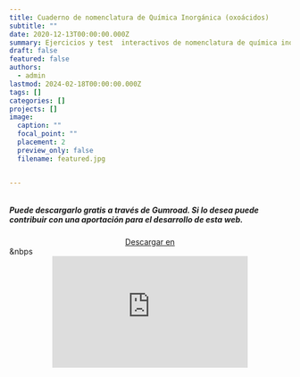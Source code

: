 ```yaml
---
title: Cuaderno de nomenclatura de Química Inorgánica (oxoácidos)
subtitle: ""
date: 2020-12-13T00:00:00.000Z
summary: Ejercicios y test  interactivos de nomenclatura de química inorgánica de oxoácidos.
draft: false
featured: false
authors:
  - admin
lastmod: 2024-02-18T00:00:00.000Z
tags: []
categories: []
projects: []
image:
  caption: ""
  focal_point: ""
  placement: 2
  preview_only: false
  filename: featured.jpg


---
```




###### 

<!--more-->

##### Puede descargarlo gratis a través de Gumroad. Si lo desea puede contribuir con una aportación para el desarrollo de esta web.

<center>
<script src="https://gumroad.com/js/gumroad.js"></script><a class="gumroad-button" href="https://apicazorla.gumroad.com/l/whzmw">Descargar en</a>
</center>
&nbps




<center>
<iframe
    width="350"
    height="200"
    src="https://www.dropbox.com/scl/fi/8it42bivs3k6ha6v0syv8/CNQI_oxoacidos.mp4?rlkey=lm0ngyrb1fu8xjcu6n2n1f26r&raw=1"
    frameborder="0"
    allow="autoplay; encrypted-media"
    allowfullscreen
>
</iframe>
</center>